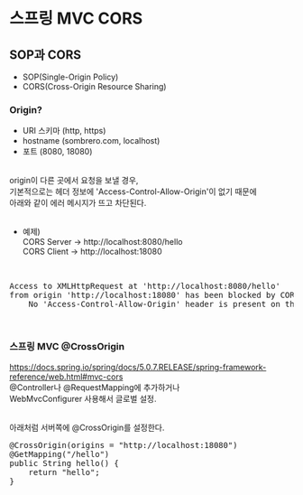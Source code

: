 # 스프링 MVC CORS

## SOP과 CORS
- SOP(Single-Origin Policy)
- CORS(Cross-Origin Resource Sharing)

### Origin?
- URI 스키마 (http, https)
- hostname (sombrero.com, localhost)
- 포트 (8080, 18080)

<br/>
origin이 다른 곳에서 요청을 보낼 경우,<br/>
기본적으로는 헤더 정보에 'Access-Control-Allow-Origin'이 없기 때문에 <br/>
아래와 같이 에러 메시지가 뜨고 차단된다.<br/>
<br/>

* 예제)<br/>
CORS Server -> http://localhost:8080/hello<br/>
CORS Client -> http://localhost:18080<br/>
<br/>

<pre>
Access to XMLHttpRequest at 'http://localhost:8080/hello'
from origin 'http://localhost:18080' has been blocked by CORS policy:
    No 'Access-Control-Allow-Origin' header is present on the requested resource.
</pre>
<br/>

### 스프링 MVC @CrossOrigin
https://docs.spring.io/spring/docs/5.0.7.RELEASE/spring-framework-reference/web.html#mvc-cors <br/>
@Controller나 @RequestMapping에 추가하거나<br/>
WebMvcConfigurer 사용해서 글로벌 설정.<br/>
<br/>

아래처럼 서버쪽에 @CrossOrigin를 설정한다.<br/>
<pre>
@CrossOrigin(origins = "http://localhost:18080")
@GetMapping("/hello")
public String hello() {
    return "hello";
}
</pre>
<br/>